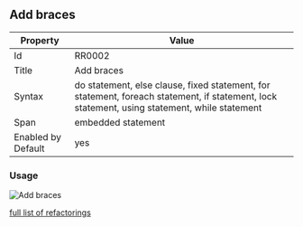 ## Add braces

Property | Value
--- | --- 
Id | RR0002
Title | Add braces
Syntax | do statement, else clause, fixed statement, for statement, foreach statement, if statement, lock statement, using statement, while statement
Span | embedded statement
Enabled by Default | yes

### Usage

![Add braces](../../images/refactorings/AddBraces.png)

[full list of refactorings](Refactorings.md)
